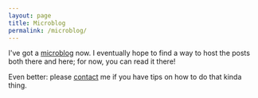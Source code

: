 ```yaml
---
layout: page
title: Microblog
permalink: /microblog/
---
```


I've got a [microblog][micro] now.  I eventually hope to find a way to host the posts both there and here; for now, you can read it there!  

Even better: please [contact](/contact) me if you have tips on how to do that kinda thing.

[micro]: http://jw.micro.blog
